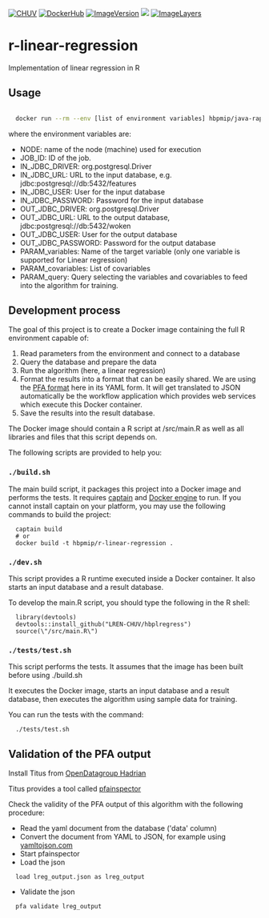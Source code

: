 [![CHUV](https://img.shields.io/badge/CHUV-LREN-AF4C64.svg)](https://www.unil.ch/lren/en/home.html) [![DockerHub](https://img.shields.io/badge/docker-hbpmip%r--linear--regression-008bb8.svg)](https://hub.docker.com/r/hbpmip/r-linear-regression/) [![ImageVersion](https://images.microbadger.com/badges/version/hbpmip/r-linear-regression.svg)](https://hub.docker.com/r/hbpmip/r-linear-regression/tags "hbpmip/r-linear-regression image tags") [![](https://images.microbadger.com/badges/version/hbpmip/r-linear-regression.svg)](https://microbadger.com/images/hbpmip/r-linear-regression "Get your own version badge on microbadger.com") [![ImageLayers](https://images.microbadger.com/badges/image/hbpmip/r-linear-regression.svg)](https://microbadger.com/#/images/hbpmip/r-linear-regression "hbpmip/r-linear-regression on microbadger")

# r-linear-regression

Implementation of linear regression in R

## Usage

```sh

  docker run --rm --env [list of environment variables] hbpmip/java-rapidminer-knn:0.2.2 compute

```

where the environment variables are:

* NODE: name of the node (machine) used for execution
* JOB_ID: ID of the job.
* IN_JDBC_DRIVER: org.postgresql.Driver
* IN_JDBC_URL: URL to the input database, e.g. jdbc:postgresql://db:5432/features
* IN_JDBC_USER: User for the input database
* IN_JDBC_PASSWORD: Password for the input database
* OUT_JDBC_DRIVER: org.postgresql.Driver
* OUT_JDBC_URL: URL to the output database, jdbc:postgresql://db:5432/woken
* OUT_JDBC_USER: User for the output database
* OUT_JDBC_PASSWORD: Password for the output database
* PARAM_variables: Name of the target variable (only one variable is supported for Linear regression)
* PARAM_covariables: List of covariables
* PARAM_query: Query selecting the variables and covariables to feed into the algorithm for training.

## Development process

The goal of this project is to create a Docker image containing the full R environment capable of:

1. Read parameters from the environment and connect to a database
2. Query the database and prepare the data
3. Run the algorithm (here, a linear regression)
4. Format the results into a format that can be easily shared. We are using the [PFA format](http://dmg.org/pfa/) here in its YAML form. It will get translated to JSON automatically be the workflow application which provides web services which execute this Docker container.
5. Save the results into the result database.

The Docker image should contain a R script at /src/main.R as well as all libraries and files that this script depends on.

The following scripts are provided to help you:

### `./build.sh`

The main build script, it packages this project into a Docker image and performs the tests.
It requires [captain](https://github.com/harbur/captain) and [Docker engine](https://www.docker.com/) to run. If you cannot install captain on your platform, you may use the following commands to build the project:

```
  captain build
  # or
  docker build -t hbpmip/r-linear-regression .
```

### `./dev.sh`

This script provides a R runtime executed inside a Docker container. It also starts an input database and a result database.

To develop the main.R script, you should type the following in the R shell:
```
  library(devtools)
  devtools::install_github("LREN-CHUV/hbplregress")
  source(\"/src/main.R\")
```

### `./tests/test.sh`

This script performs the tests. It assumes that the image has been built before using ./build.sh

It executes the Docker image, starts an input database and a result database, then executes the algorithm using sample data for training.

You can run the tests with the command:

```
  ./tests/test.sh
```

## Validation of the PFA output

Install Titus from [OpenDatagroup Hadrian](https://github.com/opendatagroup/hadrian/wiki/Installation#case-4-you-want-to-install-titus-in-python)

Titus provides a tool called [pfainspector](https://github.com/opendatagroup/hadrian/wiki/Titus-pfainspector)

Check the validity of the PFA output of this algorithm with the following procedure:

* Read the yaml document from the database ('data' column)
* Convert the document from YAML to JSON, for example using [yamltojson.com](http://yamltojson.com)
* Start pfainspector
* Load the json
```
  load lreg_output.json as lreg_output
```
* Validate the json
```
  pfa validate lreg_output
```
